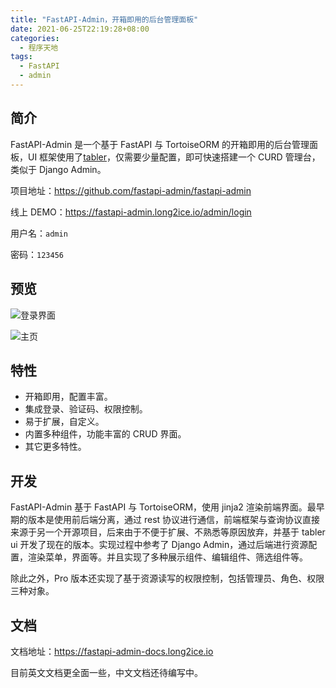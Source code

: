 ```yaml
---
title: "FastAPI-Admin，开箱即用的后台管理面板"
date: 2021-06-25T22:19:28+08:00
categories:
  - 程序天地
tags:
  - FastAPI
  - admin
---
```


## 简介

FastAPI-Admin 是一个基于 FastAPI 与 TortoiseORM 的开箱即用的后台管理面板，UI 框架使用了[tabler](https://preview.tabler.io/)，仅需要少量配置，即可快速搭建一个 CURD 管理台，类似于 Django Admin。

项目地址：<https://github.com/fastapi-admin/fastapi-admin>

线上 DEMO：<https://fastapi-admin.long2ice.io/admin/login>

用户名：`admin`

密码：`123456`

## 预览

![登录界面](/fastapi-admin/login.png)

![主页](/fastapi-admin/dashboard.png)

## 特性

- 开箱即用，配置丰富。
- 集成登录、验证码、权限控制。
- 易于扩展，自定义。
- 内置多种组件，功能丰富的 CRUD 界面。
- 其它更多特性。

## 开发

FastAPI-Admin 基于 FastAPI 与 TortoiseORM，使用 jinja2 渲染前端界面。最早期的版本是使用前后端分离，通过 rest 协议进行通信，前端框架与查询协议直接来源于另一个开源项目，后来由于不便于扩展、不熟悉等原因放弃，并基于 tabler ui 开发了现在的版本。实现过程中参考了 Django Admin，通过后端进行资源配置，渲染菜单，界面等。并且实现了多种展示组件、编辑组件、筛选组件等。

除此之外，Pro 版本还实现了基于资源读写的权限控制，包括管理员、角色、权限三种对象。

## 文档

文档地址：<https://fastapi-admin-docs.long2ice.io>

目前英文文档更全面一些，中文文档还待编写中。
